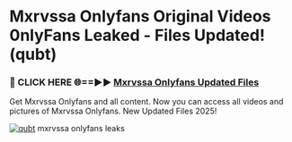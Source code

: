 # Mxrvssa Onlyfans Original Videos 0nlyFans Leaked - Files Updated! (qubt)

<h3>🔴 CLICK HERE 🌐==►► <a href="https://tinyurl.com/x26r9saj" rel="nofollow">Mxrvssa Onlyfans Updated Files</a></h3>

Get Mxrvssa Onlyfans and all content. Now you can access all videos and pictures of Mxrvssa Onlyfans. New Updated Files 2025!

[![qubt](https://i.imgur.com/LkgZPqh.gif)](https://tinyurl.com/x26r9saj)
mxrvssa onlyfans leaks